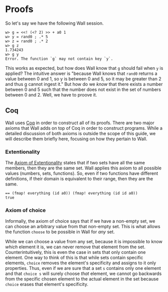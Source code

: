 # Proofs

So let's say we have the following Wall session.

```
w> g = <<! (<? 2) >> + a0 1
w> y = rand0 ; .* 5
w> z = rand0 ; .* 2
w> g z
1.734243
w> g y
Error. The function `g` may not contain key `y`.
```

This works as expected, but how does Wall know that `g` should fail when `y` is applied?  The intuitive answer is "because Wall knows that `rand0` returns a value between 0 and 1, so y is between 0 and 5, so it may be greater than 2 and thus g cannot ingest it."  But how do we *know* that there exists a number between 0 and 5 such that the number does not exist in the set of numbers between 0 and 2.  Well, we have to proove it.

## Coq

Wall uses [Coq](https://coq.inria.fr) in order to construct all of its proofs. There are two major axioms that Wall adds on top of Coq in order to construct programs. While a detailed discussion of both axioms is outside the scope of this guide, we will describe them briefly here, focusing on how they pertain to Wall.

### Extentionality

The [Axiom of Extentionality](https://en.wikipedia.org/wiki/Axiom_of_extensionality) states that if two sets have all the same members, then they are the same set. Wall applies this axiom to all possible values (numbers, sets, functions). So, even if two functions have different definitions, if their domain is equivalent to their range, then they are the same.

```
== (fmap! everything (id a0)) (fmap! everything (id id a0))
true
```

### Axiom of choice

Informally, the axiom of choice says that if we have a non-empty set, we can choose an arbitrary value from that non-empty set. This is what allows the function `choose` to be possible in Wall for *any* set.

While we can choose a value from any set, because it is impossible to know *which* element it is, we can never remove that element from the set. Counterintuitively, this is even the case in sets that only contain one element. One way to think of this is that while sets contain specific elements, `choice` removes the element's specificity and assigns to it only properties. Thus, even if we are sure that a set `s` contains only one element and that `choice s` will surely choose *that* element, we cannot go backwards from the specific chosen element to the actual element in the set because `choice` erases that element's specificity.